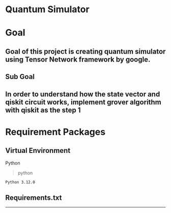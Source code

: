 Quantum Simulator 
===

# Goal 

Goal of this project is creating quantum simulator using Tensor Network framework by google.
---

## Sub Goal

In order to understand how the state vector and qiskit circuit works, implement grover algorithm with qiskit as the step 1
---

# Requirement Packages

## Virtual Environment
Python
> python

    Python 3.12.0    
## Requirements.txt
---